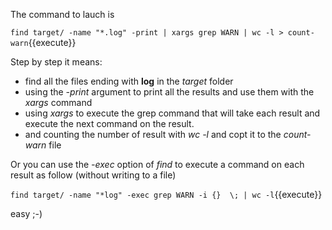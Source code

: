 The command to lauch is

`find target/ -name "*.log" -print | xargs grep WARN | wc -l > count-warn`{{execute}}

Step by step it means:

* find all the files ending with **log** in the _target_ folder
* using the _-print_ argument to print all the results and use them with the _xargs_ command
* using _xargs_ to execute the grep command that will take each result and execute the next command on the result.
* and counting the number of result with _wc -l_ and copt it to the _count-warn_ file

Or you can use the _-exec_ option of _find_ to execute a command on each result as follow (without writing to a file)

`find target/ -name "*log" -exec grep WARN -i {}  \; | wc -l`{{execute}}

easy ;-)

